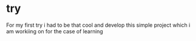# try
For my first try i had to be that cool and develop this simple project which i am workiing on for 
the case of learning

